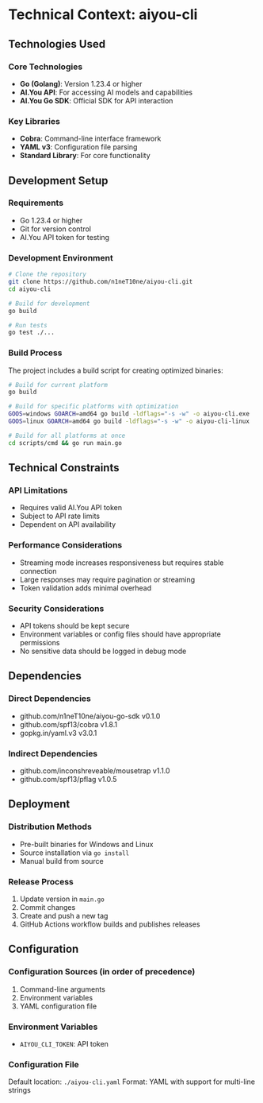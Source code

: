 # Technical Context: aiyou-cli

## Technologies Used

### Core Technologies
- **Go (Golang)**: Version 1.23.4 or higher
- **AI.You API**: For accessing AI models and capabilities
- **AI.You Go SDK**: Official SDK for API interaction

### Key Libraries
- **Cobra**: Command-line interface framework
- **YAML v3**: Configuration file parsing
- **Standard Library**: For core functionality

## Development Setup

### Requirements
- Go 1.23.4 or higher
- Git for version control
- AI.You API token for testing

### Development Environment
```bash
# Clone the repository
git clone https://github.com/n1neT10ne/aiyou-cli.git
cd aiyou-cli

# Build for development
go build

# Run tests
go test ./...
```

### Build Process
The project includes a build script for creating optimized binaries:
```bash
# Build for current platform
go build

# Build for specific platforms with optimization
GOOS=windows GOARCH=amd64 go build -ldflags="-s -w" -o aiyou-cli.exe
GOOS=linux GOARCH=amd64 go build -ldflags="-s -w" -o aiyou-cli-linux

# Build for all platforms at once
cd scripts/cmd && go run main.go
```

## Technical Constraints

### API Limitations
- Requires valid AI.You API token
- Subject to API rate limits
- Dependent on API availability

### Performance Considerations
- Streaming mode increases responsiveness but requires stable connection
- Large responses may require pagination or streaming
- Token validation adds minimal overhead

### Security Considerations
- API tokens should be kept secure
- Environment variables or config files should have appropriate permissions
- No sensitive data should be logged in debug mode

## Dependencies

### Direct Dependencies
- github.com/n1neT10ne/aiyou-go-sdk v0.1.0
- github.com/spf13/cobra v1.8.1
- gopkg.in/yaml.v3 v3.0.1

### Indirect Dependencies
- github.com/inconshreveable/mousetrap v1.1.0
- github.com/spf13/pflag v1.0.5

## Deployment

### Distribution Methods
- Pre-built binaries for Windows and Linux
- Source installation via `go install`
- Manual build from source

### Release Process
1. Update version in `main.go`
2. Commit changes
3. Create and push a new tag
4. GitHub Actions workflow builds and publishes releases

## Configuration

### Configuration Sources (in order of precedence)
1. Command-line arguments
2. Environment variables
3. YAML configuration file

### Environment Variables
- `AIYOU_CLI_TOKEN`: API token

### Configuration File
Default location: `./aiyou-cli.yaml`
Format: YAML with support for multi-line strings
